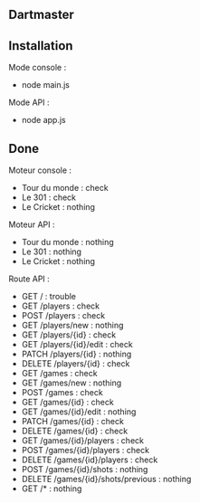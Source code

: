 ## Dartmaster

## Installation
Mode console :
* node main.js

Mode API :
* node app.js

## Done
Moteur console :
* Tour du monde : check
* Le 301 : check
* Le Cricket : nothing

Moteur API :
* Tour du monde : nothing
* Le 301 : nothing
* Le Cricket : nothing

Route API :
* GET / : trouble
* GET /players : check
* POST /players : check
* GET /players/new : nothing
* GET /players/{id} : check
* GET /players/{id}/edit : check
* PATCH /players/{id} : nothing
* DELETE /players/{id} : check
* GET /games : check
* GET /games/new : nothing
* POST /games : check
* GET /games/{id} : check
* GET /games/{id}/edit : nothing
* PATCH /games/{id} : check
* DELETE /games/{id} : check
* GET /games/{id}/players : check
* POST /games/{id}/players : check
* DELETE /games/{id}/players : check
* POST /games/{id}/shots : nothing
* DELETE /games/{id}/shots/previous : nothing
* GET /* : nothing

